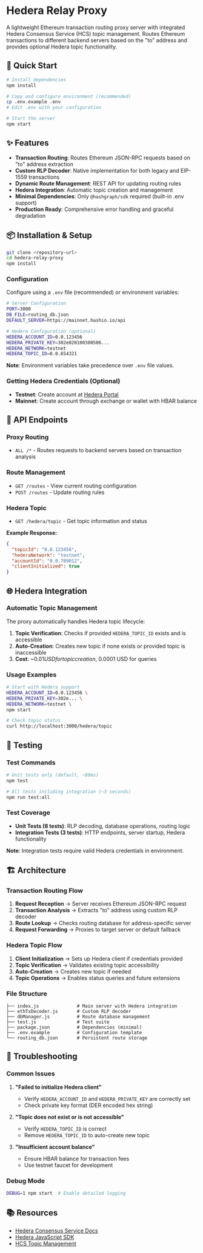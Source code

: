 # Hedera Relay Proxy

A lightweight Ethereum transaction routing proxy server with integrated Hedera Consensus Service (HCS) topic management. Routes Ethereum transactions to different backend servers based on the "to" address and provides optional Hedera topic functionality.

## 🚀 Quick Start

```bash
# Install dependencies
npm install

# Copy and configure environment (recommended)
cp .env.example .env
# Edit .env with your configuration

# Start the server
npm start
```

## ✨ Features

- **Transaction Routing**: Routes Ethereum JSON-RPC requests based on "to" address extraction
- **Custom RLP Decoder**: Native implementation for both legacy and EIP-1559 transactions
- **Dynamic Route Management**: REST API for updating routing rules
- **Hedera Integration**: Automatic topic creation and management
- **Minimal Dependencies**: Only `@hashgraph/sdk` required (built-in .env support)
- **Production Ready**: Comprehensive error handling and graceful degradation

## 📦 Installation & Setup

```bash
git clone <repository-url>
cd hedera-relay-proxy
npm install
```

### Configuration

Configure using a `.env` file (recommended) or environment variables:

```bash
# Server Configuration
PORT=3000
DB_FILE=routing_db.json
DEFAULT_SERVER=https://mainnet.hashio.io/api

# Hedera Configuration (optional)
HEDERA_ACCOUNT_ID=0.0.123456
HEDERA_PRIVATE_KEY=302e020100300506...
HEDERA_NETWORK=testnet
HEDERA_TOPIC_ID=0.0.654321
```

**Note**: Environment variables take precedence over `.env` file values.

### Getting Hedera Credentials (Optional)

- **Testnet**: Create account at [Hedera Portal](https://portal.hedera.com/)
- **Mainnet**: Create account through exchange or wallet with HBAR balance

## 🔗 API Endpoints

### Proxy Routing
- `ALL /*` - Routes requests to backend servers based on transaction analysis

### Route Management
- `GET /routes` - View current routing configuration
- `POST /routes` - Update routing rules

### Hedera Topic
- `GET /hedera/topic` - Get topic information and status

**Example Response:**

```json
{
  "topicId": "0.0.123456",
  "hederaNetwork": "testnet", 
  "accountId": "0.0.789012",
  "clientInitialized": true
}
```

## 🌐 Hedera Integration

### Automatic Topic Management

The proxy automatically handles Hedera topic lifecycle:

1. **Topic Verification**: Checks if provided `HEDERA_TOPIC_ID` exists and is accessible
2. **Auto-Creation**: Creates new topic if none exists or provided topic is inaccessible  
3. **Cost**: ~$0.01 USD for topic creation, ~$0.0001 USD for queries

### Usage Examples

```bash
# Start with Hedera support
HEDERA_ACCOUNT_ID=0.0.123456 \
HEDERA_PRIVATE_KEY=302e... \
HEDERA_NETWORK=testnet \
npm start

# Check topic status
curl http://localhost:3000/hedera/topic
```

## 🧪 Testing

### Test Commands

```bash
# Unit tests only (default, ~80ms)
npm test

# All tests including integration (~3 seconds)
npm run test:all
```

### Test Coverage

- **Unit Tests (8 tests)**: RLP decoding, database operations, routing logic
- **Integration Tests (3 tests)**: HTTP endpoints, server startup, Hedera functionality

**Note**: Integration tests require valid Hedera credentials in environment.

## 🏗️ Architecture

### Transaction Routing Flow

1. **Request Reception** → Server receives Ethereum JSON-RPC request
2. **Transaction Analysis** → Extracts "to" address using custom RLP decoder
3. **Route Lookup** → Checks routing database for address-specific server
4. **Request Forwarding** → Proxies to target server or default fallback

### Hedera Topic Flow

1. **Client Initialization** → Sets up Hedera client if credentials provided
2. **Topic Verification** → Validates existing topic accessibility
3. **Auto-Creation** → Creates new topic if needed
4. **Topic Operations** → Enables status queries and future extensions

### File Structure

```
├── index.js              # Main server with Hedera integration
├── ethTxDecoder.js       # Custom RLP decoder
├── dbManager.js          # Route database management
├── test.js               # Test suite
├── package.json          # Dependencies (minimal)
├── .env.example          # Configuration template
└── routing_db.json       # Persistent route storage
```

## 🔧 Troubleshooting

### Common Issues

1. **"Failed to initialize Hedera client"**
   - Verify `HEDERA_ACCOUNT_ID` and `HEDERA_PRIVATE_KEY` are correctly set
   - Check private key format (DER encoded hex string)

2. **"Topic does not exist or is not accessible"**
   - Verify `HEDERA_TOPIC_ID` is correct
   - Remove `HEDERA_TOPIC_ID` to auto-create new topic

3. **"Insufficient account balance"**
   - Ensure HBAR balance for transaction fees
   - Use testnet faucet for development

### Debug Mode

```bash
DEBUG=1 npm start  # Enable detailed logging
```

## 📚 Resources

- [Hedera Consensus Service Docs](https://docs.hedera.com/hedera/core-concepts/consensus-service)
- [Hedera JavaScript SDK](https://github.com/hashgraph/hedera-sdk-js)
- [HCS Topic Management](https://docs.hedera.com/hedera/sdks-and-apis/sdks/consensus-service)
